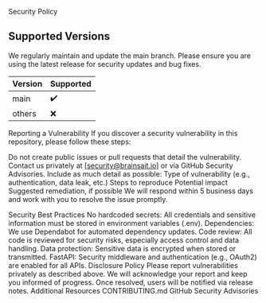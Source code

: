 Security Policy
## Supported Versions
We regularly maintain and update the main branch. Please ensure you are using the latest release for security updates and bug fixes.

| Version | Supported |
| ------- | --------- |
| main    | ✔️        |
| others  | ❌        |
Reporting a Vulnerability
If you discover a security vulnerability in this repository, please follow these steps:

Do not create public issues or pull requests that detail the vulnerability.
Contact us privately at [security@brainsait.io] or via GitHub Security Advisories.
Include as much detail as possible:
Type of vulnerability (e.g., authentication, data leak, etc.)
Steps to reproduce
Potential impact
Suggested remediation, if possible
We will respond within 5 business days and work with you to resolve the issue promptly.

Security Best Practices
No hardcoded secrets: All credentials and sensitive information must be stored in environment variables (.env).
Dependencies: We use Dependabot for automated dependency updates.
Code review: All code is reviewed for security risks, especially access control and data handling.
Data protection: Sensitive data is encrypted when stored or transmitted.
FastAPI: Security middleware and authentication (e.g., OAuth2) are enabled for all APIs.
Disclosure Policy
Please report vulnerabilities privately as described above.
We will acknowledge your report and keep you informed of progress.
Once resolved, users will be notified via release notes.
Additional Resources
CONTRIBUTING.md
GitHub Security Advisories
